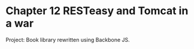 Chapter 12 RESTeasy and Tomcat in a war
=======================================

Project: Book library rewritten using Backbone JS.
